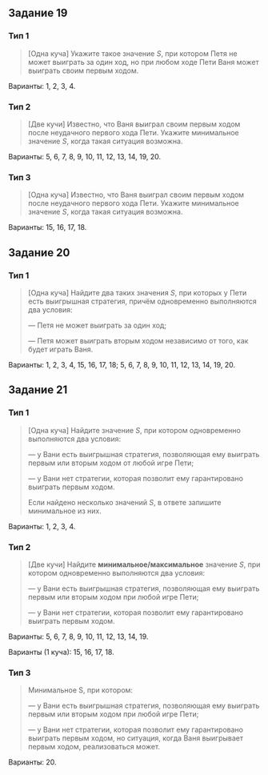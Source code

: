## Задание 19

### Тип 1
> [Одна куча] Укажите такое значение *S*, при котором Петя не может выиграть за один ход, но при любом ходе Пети Ваня может выиграть своим первым ходом.

Варианты: 1, 2, 3, 4.

### Тип 2
> [Две кучи] Известно, что Ваня выиграл своим первым ходом после неудачного первого хода Пети. Укажите минимальное значение *S*, когда такая ситуация возможна.

Варианты: 5, 6, 7, 8, 9, 10, 11, 12, 13, 14, 19, 20.

### Тип 3
> [Одна куча] Известно, что Ваня выиграл своим первым ходом после неудачного первого хода Пети. Укажите минимальное значение *S*, когда такая ситуация возможна.

Варианты: 15, 16, 17, 18.


## Задание 20

### Тип 1
> [Одна куча] Найдите два таких значения *S*, при которых у Пети есть выигрышная стратегия, причём одновременно выполняются два условия:
>
> — Петя не может выиграть за один ход;
>
> — Петя может выиграть вторым ходом независимо от того, как будет играть Ваня.

Варианты: 1, 2, 3, 4, 15, 16, 17, 18; 5, 6, 7, 8, 9, 10, 11, 12, 13, 14, 19, 20.


## Задание 21

### Тип 1

> [Одна куча] Найдите значение *S*, при котором одновременно выполняются два условия:
>
> — у Вани есть выигрышная стратегия, позволяющая ему выиграть первым или вторым ходом от любой игре Пети;
>
> — у Вани нет стратегии, которая позволит ему гарантировано выиграть первым ходом.
>
> Если найдено несколько значений *S*, в ответе запишите минимальное из них.

Варианты: 1, 2, 3, 4.

### Тип 2
> [Две кучи] Найдите **минимальное/максимальное** значение *S*, при котором одновременно выполняются два условия:
>
> — у Вани есть выигрышная стратегия, позволяющая ему выиграть первым или вторым ходом при любой игре Пети;
>
> — у Вани нет стратегии, которая позволит ему гарантировано выиграть первым ходом.

Варианты: 5, 6, 7, 8, 9, 10, 11, 12, 13, 14, 19.

Варианты (1 куча): 15, 16, 17, 18.

### Тип 3
> Минимальное S, при котором:
>
> — у Вани есть выигрышная стратегия, позволяющая ему выиграть первым или вторым ходом при любой игре Пети;
>
> — у Вани нет стратегии, которая позволит ему гарантировано выиграть первым ходом, но ситуация, когда Ваня выигрывает первым ходом, реализоваться может.

Варианты: 20.
